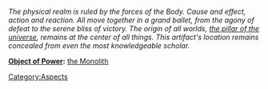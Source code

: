 *The physical realm is ruled by the forces of the Body. Cause and
effect, action and reaction. All move together in a grand ballet, from
the agony of defeat to the serene bliss of victory. The origin of all
worlds, [the pillar of the universe](the_Monolith "wikilink"), remains
at the center of all things. This artifact's location remains concealed
from even the most knowledgeable scholar.*

**[Object of Power](:Category:Objects_of_Power "wikilink"):** [the
Monolith](the_Monolith "wikilink")

[Category:Aspects](Category:Aspects "wikilink")
